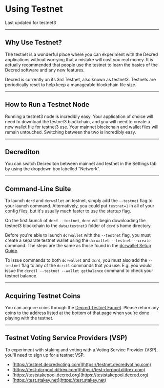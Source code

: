 # Using Testnet

Last updated for testnet3

---

## Why Use Testnet?

The testnet is a wonderful place where you can experiment with the Decred applications without worrying that a mistake will cost you real money. It is actually recommended that people use the testnet to learn the basics of the Decred software and any new features.

Decred is currently on its 3rd Testnet, also known as testnet3. Testnets are periodically reset to help keep a manageable blockchain file size.

---

## How to Run a Testnet Node

Running a testnet3 node is incredibly easy. Your application of choice will need to download the testnet3 blockchain, and you will need to create a new wallet file for testnet3 use. Your mainnet blockchain and wallet files will remain untouched. Switching between the two is incredibly easy.

---

## Decrediton

You can switch Decrediton between mainnet and testnet in the Settings tab by using the dropdown box labelled "Network".

---

## Command-Line Suite

To launch `dcrd` and `dcrwallet` on testnet, simply add the `--testnet` flag to your launch command. Alternatively, you could put `testnet=1` in all of your config files, but it's usually much faster to use the startup flag.

On the first launch of `dcrd --testnet`, `dcrd` will begin downloading the testnet3 blockchain to the `data/testnet3` folder of `dcrd`'s home directory.

Before you're able to launch `dcrwallet` with the `--testnet` flag, you must create a separate testnet wallet using the `dcrwallet --testnet --create` command. The steps are the same as those found in the [dcrwallet Setup Guide](../wallets/cli/dcrwallet-setup.md).

To issue commands to both `dcrwallet` and `dcrd`, you must also add the `--testnet` flag to any of the `dcrctl` commands that you use. E.g. you would issue the `dcrctl --testnet --wallet getbalance` command to check your testnet balance.

---

## Acquiring Testnet Coins

You can acquire coins through the [Decred Testnet Faucet](https://faucet.decred.org). Please return any coins to the address listed at the bottom of that page when you're done playing with the testnet.

---

## Testnet Voting Service Providers (VSP)

To experiment with staking and voting with a Voting Service Provider (VSP), you'll need to sign up for a testnet VSP. 

- [https://testnet.decredvoting.com](https://testnet.decredvoting.com)
- [https://test-dcrpool.dittrex.com](https://test-dcrpool.dittrex.com)
- [https://teststakepool.decred.org](https://teststakepool.decred.org)
- [https://test.stakey.net](https://test.stakey.net)
